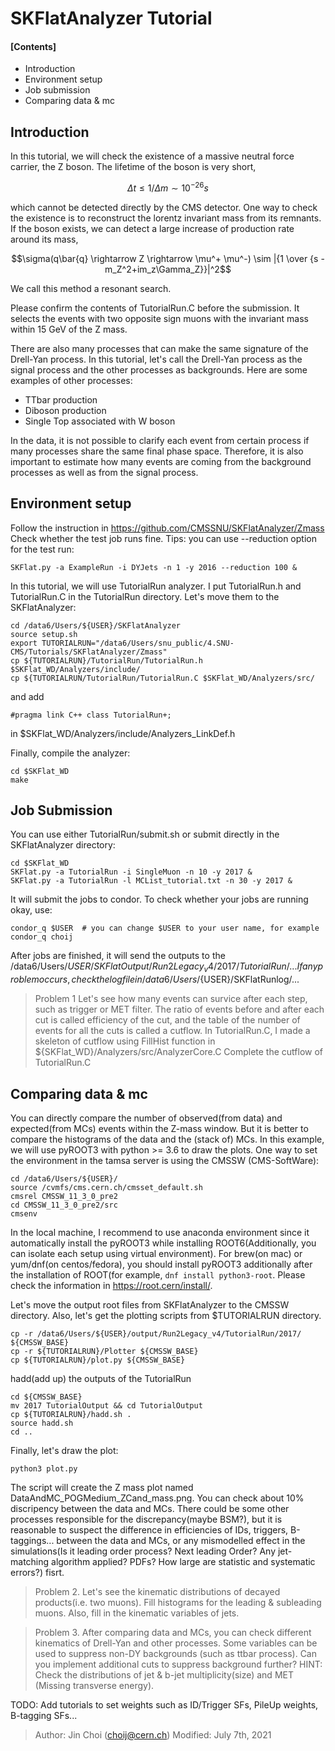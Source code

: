 # SKFlatAnalyzer Tutorial
#### [Contents]
- Introduction
- Environment setup
- Job submission
- Comparing data & mc

## Introduction
In this tutorial, we will check the existence of a massive neutral force carrier, the Z boson. 
The lifetime of the boson is very short,

```math
\Delta t \le 1/\Delta m \sim 10^{-26}s
```

which cannot be detected directly by the CMS detector. 
One way to check the existence is to reconstruct the lorentz invariant mass from its remnants. 
If the boson exists, we can detect a large increase of production rate around its mass,
   
```math
\sigma(q\bar{q} \rightarrow Z \rightarrow \mu^+ \mu^-) \sim |{1 \over {s - m_Z^2+im_z\Gamma_Z}}|^2
```

We call this method a resonant search.

Please confirm the contents of TutorialRun.C before the submission. It selects the events with two opposite sign muons with the invariant mass within 15 GeV of the Z mass.

There are also many processes that can make the same signature of the Drell-Yan process. 
In this tutorial, let's call the Drell-Yan process as the signal process and the other processes as backgrounds. Here are some examples of other processes:
- TTbar production
- Diboson production
- Single Top associated with W boson

In the data, it is not possible to clarify each event from certain process if many processes share the same final phase space. Therefore, it is also important to estimate how many events are coming from the background processes as well as from the signal process.

## Environment setup
Follow the instruction in https://github.com/CMSSNU/SKFlatAnalyzer/Zmass
Check whether the test job runs fine. Tips: you can use --reduction option for the test run:
```
SKFlat.py -a ExampleRun -i DYJets -n 1 -y 2016 --reduction 100 &
```

In this tutorial, we will use TutorialRun analyzer. I put TutorialRun.h and TutorialRun.C in the TutorialRun directory. Let's move them to the SKFlatAnalyzer:
```
cd /data6/Users/${USER}/SKFlatAnalyzer
source setup.sh
export TUTORIALRUN="/data6/Users/snu_public/4.SNU-CMS/Tutorials/SKFlatAnalyzer/Zmass"
cp ${TUTORIALRUN}/TutorialRun/TutorialRun.h $SKFlat_WD/Analyzers/include/
cp ${TUTORIALRUN/TutorialRun/TutorialRun.C $SKFlat_WD/Analyzers/src/
```
and add
```
#pragma link C++ class TutorialRun+;
```
in $SKFlat_WD/Analyzers/include/Analyzers_LinkDef.h

Finally, compile the analyzer:
```
cd $SKFlat_WD
make
```

## Job Submission
You can use either TutorialRun/submit.sh or submit directly in the SKFlatAnalyzer directory:
```
cd $SKFlat_WD
SKFlat.py -a TutorialRun -i SingleMuon -n 10 -y 2017 &
SKFlat.py -a TutorialRun -l MCList_tutorial.txt -n 30 -y 2017 &
```
It will submit the jobs to condor. To check whether your jobs are running okay, use:
```
condor_q $USER	# you can change $USER to your user name, for example condor_q choij
```

After jobs are finished, it will send the outputs to the /data6/Users/${USER}/SKFlatOutput/Run2Legacy_v4/2017/TutorialRun/... 
If any problem occurs, check the log file in /data6/Users/${USER}/SKFlatRunlog/...

> Problem 1
> Let's see how many events can survice after each step, such as trigger or MET filter.
> The ratio of events before and after each cut is called efficiency of the cut,
> and the table of the number of events for all the cuts is called a cutflow.
> In TutorialRun.C, I made a skeleton of cutflow using FillHist function in ${SKFlat_WD}/Analyzers/src/AnalyzerCore.C
> Complete the cutflow of TutorialRun.C


## Comparing data & mc
You can directly compare the number of observed(from data) and expected(from MCs) events within the Z-mass window. 
But it is better to compare the histograms of the data and the (stack of) MCs. 
In this example, we will use pyROOT3 with python >= 3.6 to draw the plots. 
One way to set the environment in the tamsa server is using the CMSSW (CMS-SoftWare):
```
cd /data6/Users/${USER}/
source /cvmfs/cms.cern.ch/cmsset_default.sh
cmsrel CMSSW_11_3_0_pre2
cd CMSSW_11_3_0_pre2/src
cmsenv
```
In the local machine, I recommend to use anaconda environment since it automatically install the pyROOT3 while installing ROOT6(Additionally, you can isolate each setup using virtual environment).
For brew(on mac) or yum/dnf(on centos/fedora), you should install pyROOT3 additionally after the installation of ROOT(for example, `dnf install python3-root`. Please check the information in https://root.cern/install/.

Let's move the output root files from SKFlatAnalyzer to the CMSSW directory. Also, let's get the plotting scripts from $TUTORIALRUN directory.
```
cp -r /data6/Users/${USER}/output/Run2Legacy_v4/TutorialRun/2017/ ${CMSSW_BASE}
cp -r ${TUTORIALRUN}/Plotter ${CMSSW_BASE}
cp ${TUTORIALRUN}/plot.py ${CMSSW_BASE}
```

hadd(add up) the outputs of the TutorialRun
```
cd ${CMSSW_BASE}
mv 2017 TutorialOutput && cd TutorialOutput
cp ${TUTORIALRUN}/hadd.sh .
source hadd.sh
cd ..
```

Finally, let's draw the plot:
```
python3 plot.py
```
The script will create the Z mass plot named DataAndMC_POGMedium_ZCand_mass.png. You can check about 10% discripency between the data and MCs. There could be some other processes responsible for the discrepancy(maybe BSM?), but it is reasonable to suspect the difference in efficiencies of IDs, triggers, B-taggings... between the data and MCs, or any mismodelled effect in the simulations(Is it leading order process? Next leading Order? Any jet-matching algorithm applied? PDFs? How large are statistic and systematic errors?) fisrt.

> Problem 2. Let's see the kinematic distributions of decayed products(i.e. two muons).
> Fill histograms for the leading & subleading muons. Also, fill in the kinematic variables of jets.

> Problem 3. After comparing data and MCs, you can check different kinematics of Drell-Yan and other processes.
> Some variables can be used to suppress non-DY backgrounds (such as ttbar process).
> Can you implement additional cuts to suppress background further?
> HINT: Check the distributions of jet & b-jet multiplicity(size) and MET (Missing transverse energy).

TODO: Add tutorials to set weights such as ID/Trigger SFs, PileUp weights, B-tagging SFs...

> Author: Jin Choi (choij@cern.ch)
> Modified: July 7th, 2021
